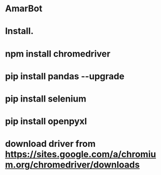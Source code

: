 # AmarBot

# Install. 
# npm install chromedriver 
# pip install pandas --upgrade
# pip install selenium
# pip install openpyxl
# download driver from https://sites.google.com/a/chromium.org/chromedriver/downloads
